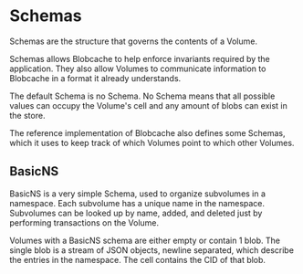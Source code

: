 # Schemas

Schemas are the structure that governs the contents of a Volume.

Schemas allows Blobcache to help enforce invariants required by the application.
They also allow Volumes to communicate information to Blobcache in a format it already understands.

The default Schema is no Schema.
No Schema means that all possible values can occupy the Volume's cell and any amount of blobs can exist in the store.

The reference implementation of Blobcache also defines some Schemas, which it uses to keep track of which Volumes point to which other Volumes.

## BasicNS
BasicNS is a very simple Schema, used to organize subvolumes in a namespace.
Each subvolume has a unique name in the namespace.
Subvolumes can be looked up by name, added, and deleted just by performing transactions on the Volume.

Volumes with a BasicNS schema are either empty or contain 1 blob.
The single blob is a stream of JSON objects, newline separated, which describe the entries in the namespace.
The cell contains the CID of that blob.
